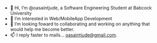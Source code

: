 - 👋 Hi, I’m @oasaintjude, a Software Engineering Student at Babcock University
- 👀 I’m interested in Web/MobileApp Development
- 💞️ I’m looking foward to collaborating and working on anything that would help me become better.
- 📫 I reply faster to mails... oasaintjude@gmail.com.

<!---
oasaintjude/oasaintjude is a ✨ special ✨ repository because its `README.md` (this file) appears on your GitHub profile.
You can click the Preview link to take a look at your changes.
--->
